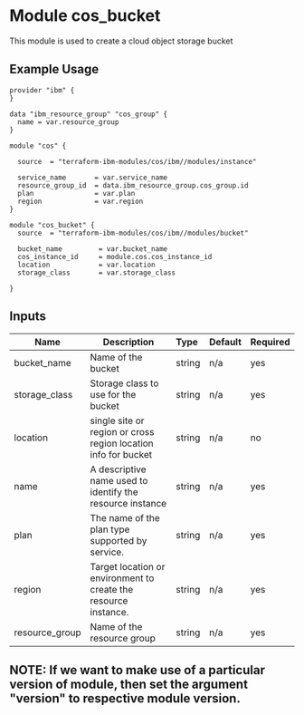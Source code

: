 # Module cos_bucket 

This module is used to create a cloud object storage bucket

## Example Usage
```
provider "ibm" {
}

data "ibm_resource_group" "cos_group" {
  name = var.resource_group
}

module "cos" {
  
  source  = "terraform-ibm-modules/cos/ibm//modules/instance"
  
  service_name       = var.service_name
  resource_group_id  = data.ibm_resource_group.cos_group.id
  plan               = var.plan
  region             = var.region
}

module "cos_bucket" {
  source  = "terraform-ibm-modules/cos/ibm//modules/bucket"

  bucket_name         = var.bucket_name
  cos_instance_id     = module.cos.cos_instance_id  
  location            = var.location
  storage_class       = var.storage_class

}
```

<!-- BEGINNING OF PRE-COMMIT-TERRAFORM DOCS HOOK -->
## Inputs


| Name            | Description                                                      | Type   | Default | Required |
|-----------------|------------------------------------------------------------------|:-------|---------|----------|
| bucket\_name    | Name of the bucket                                               | string | n/a     | yes      |
| storage\_class  | Storage class to use for the bucket                              | string | n/a     | yes      |
| location        | single site or region or cross region location info for bucket   | string | n/a     | no       |
| name            | A descriptive name used to identify the resource instance        | string | n/a     | yes      |
| plan            | The name of the plan type supported by service.                  | string | n/a     | yes      |
| region          | Target location or environment to create the resource instance.  | string | n/a     | yes      |
| resource\_group | Name of the resource group                                       | string | n/a     | yes      |

## NOTE: If we want to make use of a particular version of module, then set the argument "version" to respective module version.